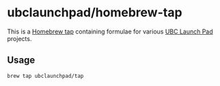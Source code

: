 # ubclaunchpad/homebrew-tap

This is a [Homebrew tap](https://docs.brew.sh/Taps) containing formulae for
various [UBC Launch Pad](https://www.ubclaunchpad.com) projects.


## Usage

```
brew tap ubclaunchpad/tap
```
